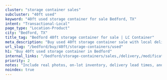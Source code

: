 ```yaml
---
cluster: "storage container sales"
subcluster: "40ft used"
keyword: "40ft used storage container for sale Bedford, TX"
intent: "Transactional-Local"
page_type: "Location-Product"
city: "Bedford, TX"
title_tag: "Bedford 40ft storage container for sale | LC Container"
meta_description: "Buy used 40ft storage container sale with local delivery in Bedford, TX. LC Container — local Since 2003. Request a fast quote today."
url_slug: "/bedford/buy/40ft/storage-containers/used"
h1: "Buy 40ft used storage container in Bedford"
internal_links: "/bedford/storage-containers/sales,/delivery,/modifications"
priority: 2
notes: "Include real photos, on-lot inventory, delivery lead times, and financing info."
noindex: true
---
```


<!-- TODO: Add unique city/inventory copy, images, and internal links here. -->
